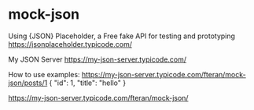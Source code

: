 # mock-json
Using {JSON} Placeholder, a Free fake API for testing and prototyping
https://jsonplaceholder.typicode.com/

My JSON Server
https://my-json-server.typicode.com/

How to use examples:
https://my-json-server.typicode.com/fteran/mock-json/posts/1
{
  "id": 1,
  "title": "hello"
}

https://my-json-server.typicode.com/fteran/mock-json/
